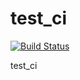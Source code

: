 # test_ci

[![Build Status](https://travis-ci.org/gaspool1314/test_ci.svg?branch=master)](https://travis-ci.org/gaspool1314/test_ci)

test_ci
